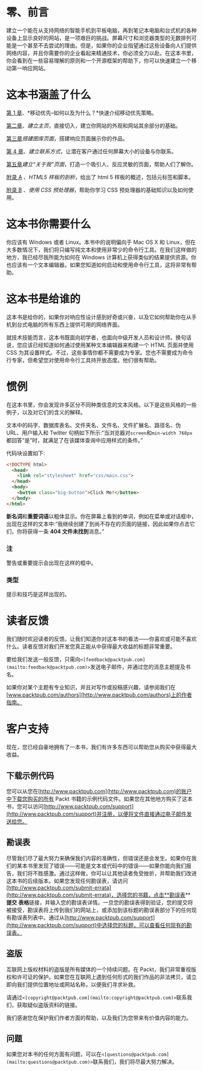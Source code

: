# 零、前言

建立一个能在从支持网络的智能手机到平板电脑，再到笔记本电脑和台式机的各种设备上显示良好的网站，是一项艰巨的挑战。屏幕尺寸和浏览器类型的无数排列可能是一个甚至不去尝试的理由。但是，如果你的企业指望通过这些设备向人们提供网络内容，并且你需要你的企业看起来精通技术，你必须全力以赴。在这本书里，你会看到在一些容易理解的原则和一个开源框架的帮助下，你可以快速建立一个移动第一响应网站。

# 这本书涵盖了什么

[第 1 章](1.html "Chapter 1. Mobile First – How and Why?")、*移动优先–如何以及为什么？*快速介绍移动优先策略。

[第二章](2.html "Chapter 2. Building the Home Page")、*建立主页*，直接切入，建立你网站的外观和网站其余部分的基础。

[第三章](3.html "Chapter 3. Building the Gallery Page")*搭建图库页面*，搭建响应页面展示你的作品。

[第 4 章](4.html "Chapter 4. Building the Contact Form")、*建立联系方式*，让潜在客户通过任何屏幕大小的设备与你联系。

[第五章](5.html "Chapter 5. Building the About Me Page")*建立“关于我”页面*，打造一个吸引人、反应灵敏的页面，帮助人们了解你。

[附录 A](6.html "Appendix A. Anatomy of HTML5 Boilerplate") 、*HTML5 样板的剖析*，给出了 html 5 样板的概述，包括元标签和脚本。

[附录 B](7.html "Appendix B. Using CSS Preprocessors") 、*使用 CSS 预处理器*，帮助你学习 CSS 预处理器的基础知识以及如何使用。

# 这本书你需要什么

你应该有 Windows 或者 Linux。本书中的说明偏向于 Mac OS X 和 Linux，但在大多数情况下，我们将只编写纯文本和使用非常少的命令行工具。在我们这样做的地方，我已经尽我所能为如何在 Windows 计算机上获得类似的结果提供资源。你也应该有一个文本编辑器。如果您知道如何启动和使用命令行工具，这将非常有帮助。

# 这本书是给谁的

这本书是给你的，如果你对响应性设计感到好奇或兴奋，以及它如何帮助你在从手机到台式电脑的所有东西上提供可用的网络界面。

就技术技能而言，这本书既面向初学者，也面向中级开发人员和设计师。换句话说，您应该已经知道如何通过使用某种文本编辑器来构建一个 HTML 页面并使用 CSS 为其设置样式。不过，这些事情你都不需要成为专家。您也不需要成为命令行专家，但希望您对使用命令行工具持开放态度。他们很有帮助。

# 惯例

在这本书里，你会发现许多区分不同种类信息的文本风格。以下是这些风格的一些例子，以及对它们的含义的解释。

文本中的码字、数据库表名、文件夹名、文件名、文件扩展名、路径名、伪 URL、用户输入和 Twitter 句柄如下所示:“当浏览器对`screen`和`min-width 768px`都回答“是”时，就满足了在该媒体查询中应用样式的条件。”

代码块设置如下:

```html
<!DOCTYPE html>
  <head>
    <link rel="stylesheet" href="css/main.css">
  </head>
  <body>
    <button class="big-button">Click Me!</button>
  </body>
</html>
```

**新名词**和**重要词语**以粗体显示。你在屏幕上看到的单词，例如在菜单或对话框中，出现在这样的文本中:“我继续创建了到尚不存在的页面的链接，因此如果你点击它们，你将获得一条 **404 文件未找到**消息。”

### 注

警告或重要提示会出现在这样的框中。

### 类型

提示和技巧是这样出现的。

# 读者反馈

我们随时欢迎读者的反馈。让我们知道你对这本书的看法——你喜欢或可能不喜欢什么。读者反馈对我们开发您真正能从中获得最大收益的标题非常重要。

要给我们发送一般反馈，只需向`<[feedback@packtpub.com](mailto:feedback@packtpub.com)>`发送电子邮件，并通过您的消息主题提及书名。

如果你对某个主题有专业知识，并且对写作或投稿感兴趣，请参阅我们在[www.packtpub.com/authors](http://www.packtpub.com/authors)上的作者指南。

# 客户支持

现在，您已经自豪地拥有了一本书，我们有许多东西可以帮助您从购买中获得最大收益。

## 下载示例代码

您可以从您在[http://www.packtpub.com](http://www.packtpub.com)的账户中下载您购买的所有 Packt 书籍的示例代码文件。如果您在其他地方购买了这本书，您可以访问[http://www.packtpub.com/support](http://www.packtpub.com/support)并注册，以便将文件直接通过电子邮件发送给您。

## 勘误表

尽管我们尽了最大努力来确保我们内容的准确性，但错误还是会发生。如果你在我们的某本书里发现了错误——可能是文本或代码中的错误——如果你能向我们报告，我们将不胜感激。通过这样做，你可以让其他读者免受挫折，并帮助我们改进这本书的后续版本。如果您发现任何勘误表，请访问[http://www.packtpub.com/submit-errata](http://www.packtpub.com/submit-errata)，选择您的书籍，点击**勘误表** **提交** **表格**链接，并输入您的勘误表详情。一旦您的勘误表得到验证，您的提交将被接受，勘误表将上传到我们的网站上，或添加到该标题的勘误表部分下的任何现有勘误表列表中。通过从[http://www.packtpub.com/support](http://www.packtpub.com/support)中选择您的标题，可以查看任何现有的勘误表。

## 盗版

互联网上版权材料的盗版是所有媒体的一个持续问题。在 Packt，我们非常重视版权和许可证的保护。如果您在互联网上遇到任何形式的我们作品的非法拷贝，请立即向我们提供位置地址或网站名称，以便我们寻求补救。

请通过`<[copyright@packtpub.com](mailto:copyright@packtpub.com)>`联系我们，获取疑似盗版资料的链接。

我们感谢您在保护我们作者方面的帮助，以及我们为您带来有价值内容的能力。

## 问题

如果您对本书的任何方面有问题，可以在`<[questions@packtpub.com](mailto:questions@packtpub.com)>`联系我们，我们将尽最大努力解决。